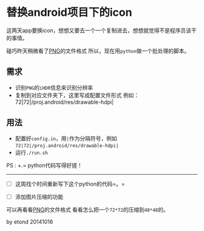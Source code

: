 替换android项目下的icon
=======================

这两天app要换icon，想想又要去一个一个复制进去，想想就觉得不是程序员该干的事情。

碰巧昨天稍微看了[PNG](http://blog.csdn.net/bisword/article/details/2777121)的文件格式
所以，现在用`python`做一个批处理的脚本。

## 需求

* 识别`PNG`的`iHDR`信息来识别分辨率
* 复制到对应文件夹下，这里写成配置文件形式
    例如：72|72|/proj.android/res/drawable-hdpi|

## 用法

* 配置好`config.in`，用`|`作为分隔符号，例如`72|72|/proj.android/res/drawable-hdpi|`
* 运行`./run.sh`


PS : +.= python代码写得好搓！

----------------------------------------------

- [ ] 这周找个时间重新写下这个python的代码=。=

- [ ] 添加图片压缩的功能 

可以再看看[PNG](http://blog.csdn.net/bisword/article/details/2777121)的文件格式
看看怎么把一个`72*72`的压缩到`48*48`的。

by etond 20141016


